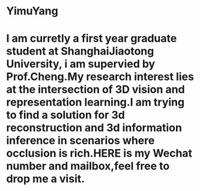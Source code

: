 # YimuYang
# I am curretly a first year graduate student at ShanghaiJiaotong University, i am supervied by Prof.Cheng.My research interest lies at the intersection of 3D vision and representation learning.I am trying to find a solution for 3d reconstruction and 3d information inference in scenarios where occlusion is rich.HERE is my Wechat number and mailbox,feel free to drop me a visit.
